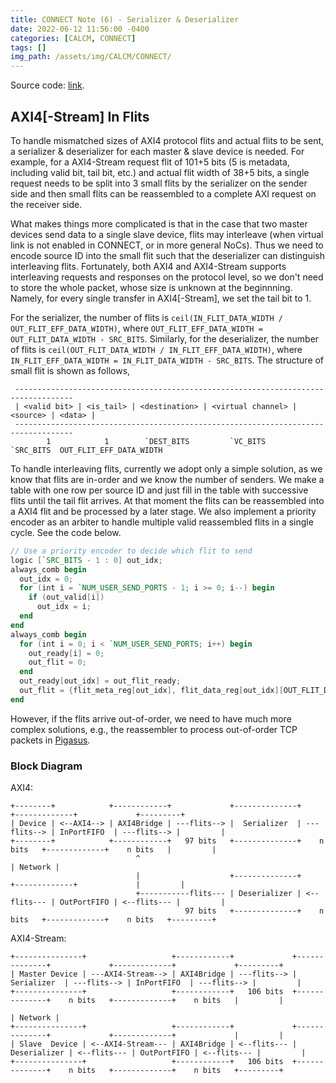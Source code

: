 ```yaml
---
title: CONNECT Note (6) - Serializer & Deserializer
date: 2022-06-12 11:56:00 -0400
categories: [CALCM, CONNECT]
tags: []
img_path: /assets/img/CALCM/CONNECT/
---
```


Source code: [link](https://github.com/shili2017/connect/commit/dfe76400a699d75437f897ee11e62f933f71fc8d).

## AXI4[-Stream] In Flits

To handle mismatched sizes of AXI4 protocol flits and actual flits to be sent, a serializer & deserializer for each master & slave device is needed. For example, for a AXI4-Stream request flit of 101+5 bits (5 is metadata, including valid bit, tail bit, etc.) and actual flit width of 38+5 bits, a single request needs to be split into 3 small flits by the serializer on the sender side and then small flits can be reassembled to a complete AXI request on the receiver side. 

What makes things more complicated is that in the case that two master devices send data to a single slave device, flits may interleave (when virtual link is not enabled in CONNECT, or in more general NoCs). Thus we need to encode source ID into the small flit such that the deserializer can distinguish interleaving flits. Fortunately, both AXI4 and AXI4-Stream supports interleaving requests and responses on the protocol level, so we don't need to store the whole packet, whose size is unknown at the beginnning. Namely, for every single transfer in AXI4[-Stream], we set the tail bit to 1.

For the serializer, the number of flits is `ceil(IN_FLIT_DATA_WIDTH / OUT_FLIT_EFF_DATA_WIDTH)`, where `OUT_FLIT_EFF_DATA_WIDTH = OUT_FLIT_DATA_WIDTH - SRC_BITS`. Similarly, for the deserializer, the number of flits is `ceil(OUT_FLIT_DATA_WIDTH / IN_FLIT_EFF_DATA_WIDTH)`, where `IN_FLIT_EFF_DATA_WIDTH = IN_FLIT_DATA_WIDTH - SRC_BITS`. The structure of small flit is shown as follows,

```
 -----------------------------------------------------------------------------------
 | <valid bit> | <is_tail> | <destination> | <virtual channel> | <source> | <data> |
 -----------------------------------------------------------------------------------
        1            1        `DEST_BITS         `VC_BITS       `SRC_BITS  OUT_FLIT_EFF_DATA_WIDTH
```

To handle interleaving flits, currently we adopt only a simple solution, as we know that flits are in-order and we know the number of senders. We make a table with one row per source ID and just fill in the table with successive flits until the tail flit arrives. At that moment the flits can be reassembled into a AXI4 flit and be processed by a later stage. We also implement a priority encoder as an arbiter to handle multiple valid reassembled flits in a single cycle. See the code below.

```verilog
// Use a priority encoder to decide which flit to send
logic [`SRC_BITS - 1 : 0] out_idx;
always_comb begin
  out_idx = 0;
  for (int i = `NUM_USER_SEND_PORTS - 1; i >= 0; i--) begin
    if (out_valid[i])
      out_idx = i;
  end
end
always_comb begin
  for (int i = 0; i < `NUM_USER_SEND_PORTS; i++) begin
    out_ready[i] = 0;
    out_flit = 0;
  end
  out_ready[out_idx] = out_flit_ready;
  out_flit = {flit_meta_reg[out_idx], flit_data_reg[out_idx][OUT_FLIT_DATA_WIDTH - 1 : 0]};
end
```

However, if the flits arrive out-of-order, we need to have much more complex solutions, e.g., the reassembler to process out-of-order TCP packets in [Pigasus](https://users.ece.cmu.edu/~jhoe/distribution/2021/zhao.pdf).

### Block Diagram

AXI4:

```
+--------+            +------------+             +--------------+             +-------------+             +---------+
| Device | <--AXI4--> | AXI4Bridge | ---flits--> |  Serializer  | ---flits--> | InPortFIFO  | ---flits--> |         |
+--------+            +------------+   97 bits   +--------------+    n bits   +-------------+    n bits   |         |
                            ^                                                                             | Network |
                            |                    +--------------+             +-------------+             |         |
                            +-----------flits--- | Deserializer | <--flits--- | OutPortFIFO | <--flits--- |         |
                                       97 bits   +--------------+    n bits   +-------------+    n bits   +---------+
```

AXI4-Stream:

```
+---------------+                   +------------+             +--------------+             +-------------+             +---------+
| Master Device | ---AXI4-Stream--> | AXI4Bridge | ---flits--> |  Serializer  | ---flits--> | InPortFIFO  | ---flits--> |         |
+---------------+                   +------------+   106 bits  +--------------+    n bits   +-------------+    n bits   |         |
                                                                                                                        | Network |
+---------------+                   +------------+             +--------------+             +-------------+             |         |
| Slave  Device | <--AXI4-Stream--- | AXI4Bridge | <--flits--- | Deserializer | <--flits--- | OutPortFIFO | <--flits--- |         |
+---------------+                   +------------+   106 bits  +--------------+    n bits   +-------------+    n bits   +---------+
```
